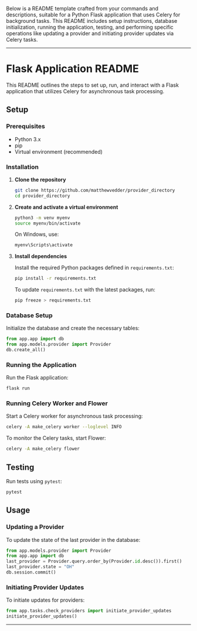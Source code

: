 Below is a README template crafted from your commands and descriptions, suitable for a Python Flask application that uses Celery for background tasks. This README includes setup instructions, database initialization, running the application, testing, and performing specific operations like updating a provider and initiating provider updates via Celery tasks.

---

# Flask Application README

This README outlines the steps to set up, run, and interact with a Flask application that utilizes Celery for asynchronous task processing.

## Setup

### Prerequisites

- Python 3.x
- pip
- Virtual environment (recommended)

### Installation

1. **Clone the repository**

   ```bash
   git clone https://github.com/matthewvedder/provider_directory
   cd provider_directory
   ```

2. **Create and activate a virtual environment**

   ```bash
   python3 -m venv myenv
   source myenv/bin/activate
   ```

   On Windows, use:

   ```cmd
   myenv\Scripts\activate
   ```

3. **Install dependencies**

   Install the required Python packages defined in `requirements.txt`:

   ```bash
   pip install -r requirements.txt
   ```

   To update `requirements.txt` with the latest packages, run:

   ```bash
   pip freeze > requirements.txt
   ```

### Database Setup

Initialize the database and create the necessary tables:

```python
from app.app import db
from app.models.provider import Provider
db.create_all()
```

### Running the Application

Run the Flask application:

```bash
flask run
```

### Running Celery Worker and Flower

Start a Celery worker for asynchronous task processing:

```bash
celery -A make_celery worker --loglevel INFO
```

To monitor the Celery tasks, start Flower:

```bash
celery -A make_celery flower
```

## Testing

Run tests using `pytest`:

```bash
pytest
```

## Usage

### Updating a Provider

To update the state of the last provider in the database:

```python
from app.models.provider import Provider
from app.app import db
last_provider = Provider.query.order_by(Provider.id.desc()).first()
last_provider.state = "OH"
db.session.commit()
```

### Initiating Provider Updates

To initiate updates for providers:

```python
from app.tasks.check_providers import initiate_provider_updates
initiate_provider_updates()
```

---
